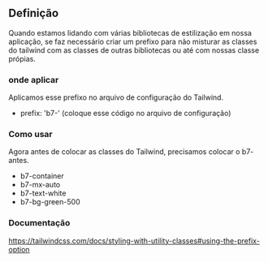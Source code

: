 ## Definição

Quando estamos lidando com várias bibliotecas de estilização em nossa aplicação, se faz necessário criar um prefixo para não misturar as classes do tailwind com as classes de outras bibliotecas ou até com nossas classe própias.

### onde aplicar

Aplicamos esse prefixo no arquivo de configuração do Tailwind.

- prefix: 'b7-' (coloque esse código no arquivo de configuração)

### Como usar

Agora antes de colocar as classes do Tailwind, precisamos colocar o b7- antes.

- b7-container
- b7-mx-auto
- b7-text-white
- b7-bg-green-500

### Documentação

https://tailwindcss.com/docs/styling-with-utility-classes#using-the-prefix-option
